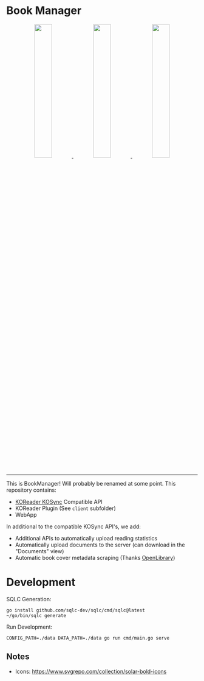 # Book Manager

<p align="center">
    <a href="https://gitea.va.reichard.io/evan/BookManager/raw/branch/master/screenshots/login.png">
        <img src="https://gitea.va.reichard.io/evan/BookManager/raw/branch/master/screenshots/login.png" width="30%">
    </a>
    <a href="https://gitea.va.reichard.io/evan/BookManager/raw/branch/master/screenshots/home.png">
        <img src="https://gitea.va.reichard.io/evan/BookManager/raw/branch/master/screenshots/home.png" width="30%">
    </a>
    <a href="https://gitea.va.reichard.io/evan/BookManager/raw/branch/master/screenshots/documents.png">
        <img src="https://gitea.va.reichard.io/evan/BookManager/raw/branch/master/screenshots/documents.png" width="30%">
    </a>
</p>

---

This is BookManager! Will probably be renamed at some point. This repository contains:

- [KOReader KOSync](https://github.com/koreader/koreader-sync-server) Compatible API
- KOReader Plugin (See `client` subfolder)
- WebApp

In additional to the compatible KOSync API's, we add:

- Additional APIs to automatically upload reading statistics
- Automatically upload documents to the server (can download in the "Documents" view)
- Automatic book cover metadata scraping (Thanks [OpenLibrary](https://openlibrary.org/))

# Development

SQLC Generation:

```
go install github.com/sqlc-dev/sqlc/cmd/sqlc@latest
~/go/bin/sqlc generate
```

Run Development:

```
CONFIG_PATH=./data DATA_PATH=./data go run cmd/main.go serve
```

## Notes

- Icons: https://www.svgrepo.com/collection/solar-bold-icons
